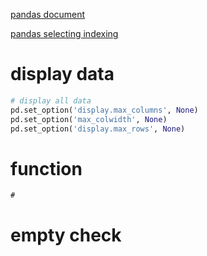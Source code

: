 [pandas document](!https://pandas.pydata.org/pandas-docs/stable/user_guide/reshaping.html)


[pandas selecting indexing](!https://pandas.pydata.org/pandas-docs/stable/user_guide/indexing.html#indexing-and-selecting-data)


# display data
```python
# display all data 
pd.set_option('display.max_columns', None)
pd.set_option('max_colwidth', None)
pd.set_option('display.max_rows', None)


```




# function 

```
# 
```



# empty check 